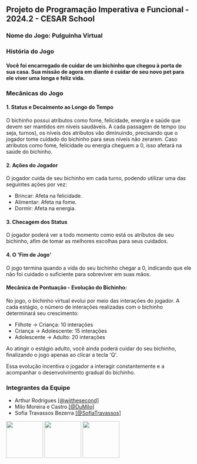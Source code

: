 ## Projeto de Programação Imperativa e Funcional - 2024.2 - CESAR School

<h3>Nome do Jogo: Pulguinha Virtual</h3>

<h3>História do Jogo</h3>

#### Você foi encarregado de cuidar de um bichinho que chegou à porta de sua casa. Sua missão de agora em diante é cuidar de seu novo pet para ele viver uma longa e feliz vida.

<h3>Mecânicas do Jogo</h3>

#### 1. Status e Decaimento ao Longo do Tempo

O bichinho possui atributos como fome, felicidade, energia e saúde que devem ser mantidos em níveis saudáveis. A cada passagem de tempo (ou seja, turnos), os níveis dos atributos vão diminuindo, precisando que o jogador tome cuidado do bichinho para seus níveis não zerarem. Caso atributos como fome, felicidade ou energia cheguem a 0, isso afetará na saúde do bichinho.

#### 2. Ações do Jogador

O jogador cuida de seu bichinho em cada turno, podendo utilizar uma das seguintes ações por vez:

- Brincar: Afeta na felicidade.
- Alimentar: Afeta na fome.
- Dormir: Afeta na energia.

#### 3. Checagem dos Status

O jogador poderá ver a todo momento como está os atributos de seu bichinho, afim de tomar as melhores escolhas para seus cuidados.

#### 4. O 'Fim de Jogo'

O jogo termina quando a vida do seu bichinho chegar a 0, indicando que ele não foi cuidado o suficiente para sobreviver em suas mãos.

#### Mecânica de Pontuação - Evolução do Bichinho:

No jogo, o bichinho virtual evolui por meio das interações do jogador. A cada estágio, o número de interações realizadas com o bichinho determinará seu crescimento:

- Filhote → Criança: 10 interações
- Criança → Adolescente: 15 interações
- Adolescente → Adulto: 20 interações

Ao atingir o estágio adulto, você ainda poderá cuidar do seu bichinho, finalizando o jogo apenas ao clicar a tecla 'Q'.

Essa evolução incentiva o jogador a interagir constantemente e a acompanhar o desenvolvimento gradual do bichinho.

<h3>Integrantes da Equipe</h3>

<ul>
<li>Arthur Rodrigues <a href="https://github.com/wiithesecond">[@wiithesecond]</a></li>
<li>Milo Moreira e Castro <a href="https://github.com/DuMilo">[@DuMilo]</a></li> 
<li>Sofia Travassos Bezerra <a href="https://github.com/SofiaTravassos">[@SofiaTravassos]</a></li>
</ul>
<div><img src="https://avatars.githubusercontent.com/u/133171049?v=4" width=100px height=100px>
  <img src="https://avatars.githubusercontent.com/u/132294227?v=4" width=100px height=100px>
  <img src="https://avatars.githubusercontent.com/u/164456593?v=4" width=100px height=100px>  
</div>

